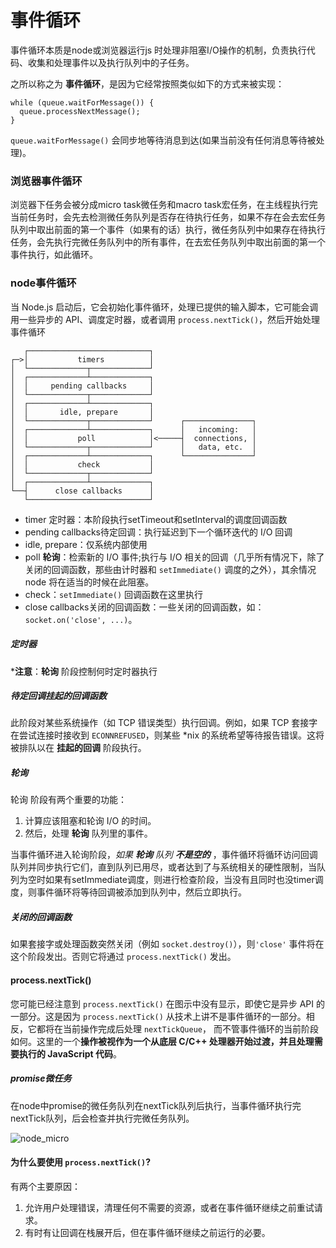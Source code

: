 # 事件循环

事件循环本质是node或浏览器运行js 时处理非阻塞I/O操作的机制，负责执行代码、收集和处理事件以及执行队列中的子任务。

之所以称之为 **事件循环**，是因为它经常按照类似如下的方式来被实现：

```
while (queue.waitForMessage()) {
  queue.processNextMessage();
}
```

`queue.waitForMessage()` 会同步地等待消息到达(如果当前没有任何消息等待被处理)。



### 浏览器事件循环

浏览器下任务会被分成micro task微任务和macro task宏任务，在主线程执行完当前任务时，会先去检测微任务队列是否存在待执行任务，如果不存在会去宏任务队列中取出前面的第一个事件（如果有的话）执行，微任务队列中如果存在待执行任务，会先执行完微任务队列中的所有事件，在去宏任务队列中取出前面的第一个事件执行，如此循环。

### node事件循环

当 Node.js 启动后，它会初始化事件循环，处理已提供的输入脚本，它可能会调用一些异步的 API、调度定时器，或者调用 `process.nextTick()`，然后开始处理事件循环

```
   ┌───────────────────────────┐
┌─>│           timers          │
│  └─────────────┬─────────────┘
│  ┌─────────────┴─────────────┐
│  │     pending callbacks     │
│  └─────────────┬─────────────┘
│  ┌─────────────┴─────────────┐
│  │       idle, prepare       │
│  └─────────────┬─────────────┘      ┌───────────────┐
│  ┌─────────────┴─────────────┐      │   incoming:   │
│  │           poll            │<─────┤  connections, │
│  └─────────────┬─────────────┘      │   data, etc.  │
│  ┌─────────────┴─────────────┐      └───────────────┘
│  │           check           │
│  └─────────────┬─────────────┘
│  ┌─────────────┴─────────────┐
└──┤      close callbacks      │
   └───────────────────────────┘
```

* timer 定时器：本阶段执行setTimeout和setInterval的调度回调函数
* pending callbacks待定回调：执行延迟到下一个循环迭代的 I/O 回调
* idle, prepare：仅系统内部使用
* poll **轮询**：检索新的 I/O 事件;执行与 I/O 相关的回调（几乎所有情况下，除了关闭的回调函数，那些由计时器和 `setImmediate()` 调度的之外），其余情况 node 将在适当的时候在此阻塞。
* check：`setImmediate()` 回调函数在这里执行
* close callbacks关闭的回调函数：一些关闭的回调函数，如：`socket.on('close', ...)`。

##### 定时器

***注意**：**轮询** 阶段控制何时定时器执行

##### 待定回调挂起的回调函数

此阶段对某些系统操作（如 TCP 错误类型）执行回调。例如，如果 TCP 套接字在尝试连接时接收到 `ECONNREFUSED`，则某些 *nix 的系统希望等待报告错误。这将被排队以在 **挂起的回调** 阶段执行。

##### 轮询

轮询 阶段有两个重要的功能：

1. 计算应该阻塞和轮询 I/O 的时间。
2. 然后，处理 **轮询** 队列里的事件。

当事件循环进入轮询阶段，*如果 **轮询** 队列 **不是空的*** ，事件循环将循环访问回调队列并同步执行它们，直到队列已用尽，或者达到了与系统相关的硬性限制，当队列为空时如果有setImmediate调度，则进行检查阶段，当没有且同时也没timer调度，则事件循环将等待回调被添加到队列中，然后立即执行。

#####  关闭的回调函数

如果套接字或处理函数突然关闭（例如 `socket.destroy()`），则`'close'` 事件将在这个阶段发出。否则它将通过 `process.nextTick()` 发出。

#### process.nextTick()

您可能已经注意到 `process.nextTick()` 在图示中没有显示，即使它是异步 API 的一部分。这是因为 `process.nextTick()` 从技术上讲不是事件循环的一部分。相反，它都将在当前操作完成后处理 `nextTickQueue`， 而不管事件循环的当前阶段如何。这里的一个**操作被视作为一个从底层 C/C++ 处理器开始过渡，并且处理需要执行的 JavaScript 代码**。

##### promise微任务

在node中promise的微任务队列在nextTick队列后执行，当事件循环执行完nextTick队列，后会检查并执行完微任务队列。

![node_micro](/Users/yangyuancai/Desktop/priwork/note/source/node_micro_task.jpg)

#### 为什么要使用 `process.nextTick()`?

 有两个主要原因：

1. 允许用户处理错误，清理任何不需要的资源，或者在事件循环继续之前重试请求。
2. 有时有让回调在栈展开后，但在事件循环继续之前运行的必要。